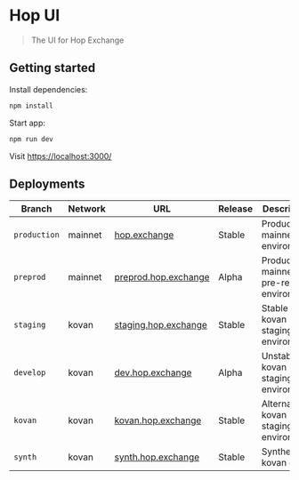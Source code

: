 # Hop UI

> The UI for Hop Exchange

## Getting started

Install dependencies:

```bash
npm install
```

Start app:

```bash
npm run dev
```

Visit [https://localhost:3000/](https://localhost:3000/)

## Deployments

| Branch       | Network | URL                                                  | Release | Description                                |
| ------------ | ------- | ---------------------------------------------------- | ------- | ------------------------------------------ |
| `production` | mainnet | [hop.exchange](https://hop.exchange)                 | Stable  | Production mainnet environment             |
| `preprod`    | mainnet | [preprod.hop.exchange](https://preprod.hop.exchange) | Alpha   | Production mainnet pre-release environment |
| `staging`    | kovan   | [staging.hop.exchange](https://staging.hop.exchange) | Stable  | Stable kovan staging environment           |
| `develop`    | kovan   | [dev.hop.exchange](https://dev.hop.exchange)         | Alpha   | Unstable kovan staging environment         |
| `kovan`      | kovan   | [kovan.hop.exchange](https://kovan.hop.exchange)     | Stable  | Alternative kovan staging environment      |
| `synth`      | kovan   | [synth.hop.exchange](https://synth.hop.exchange)     | Stable  | Synthetix kovan demo                       |
